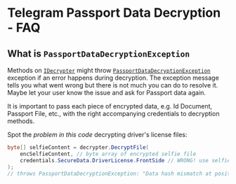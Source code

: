 # Telegram Passport Data Decryption - FAQ

## What is `PassportDataDecryptionException`

Methods on [`IDecrypter`] might throw [`PassportDataDecryptionException`] exception
if an error happens during decryption.
The exception message tells you what went wrong but there is not much you can do to resolve it.
Maybe let your user know the issue and ask for Passport data again.

It is important to pass each piece of encrypted data, e.g. Id Document, Passport File, etc., with the right
accompanying credentials to decryption methods.

Spot the _problem in this code_ decrypting driver's license files:

```c#
byte[] selfieContent = decrypter.DecryptFile(
    encSelfieContent, // byte array of encrypted selfie file
    credentials.SecureData.DriverLicense.FrontSide // WRONG! use selfie file credentials
);
// throws PassportDataDecryptionException: "Data hash mismatch at position 123."
```

<!-- ----------- -->

[`IDecrypter`]: https://github.com/TelegramBots/Telegram.Bot.Extensions.Passport/blob/master/src/Telegram.Bot.Extensions.Passport/Decryption/IDecrypter.cs
[`PassportDataDecryptionException`]: https://github.com/TelegramBots/Telegram.Bot.Extensions.Passport/blob/master/src/Telegram.Bot.Extensions.Passport/Decryption/PassportDataDecryptionException.cs
